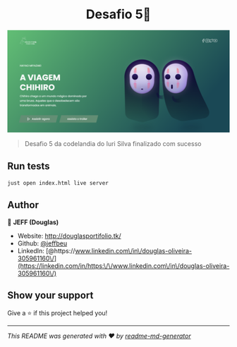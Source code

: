 <h1 align="center">Desafio 5👋</h1>
<p>
  <a href="#" target="_blank">
    <img alt="License: ISC" src="image/Screenshot_1.png" />
  </a>
</p>

> Desafio 5 da codelandia do Iuri Silva finalizado com sucesso


## Run tests

```sh
just open index.html live server
```

## Author

👤 **JEFF (Douglas)**

* Website: http://douglasportifolio.tk/
* Github: [@jeffbeu](https://github.com/jeffbeu)
* LinkedIn: [@https:\/\/www.linkedin.com\/in\/douglas-oliveira-305961160\/](https://linkedin.com/in/https:\/\/www.linkedin.com\/in\/douglas-oliveira-305961160\/)

## Show your support

Give a ⭐️ if this project helped you!

***
_This README was generated with ❤️ by [readme-md-generator](https://github.com/kefranabg/readme-md-generator)_
